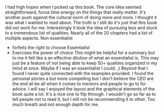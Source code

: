 I had high hopes when I picked up this book. The core idea seemed straightforward, focus time
energy on the things that really matter. It's another push against the cultural norm of doing more and more. I thought it was what I wanted to read about. The truth is I still do it's just that this book did not work for me. Interestingly it took the idea of pursuing less and stuck to a tremendous list of qualities. Nearly all of the 20 chapters had a list of multiple aspects.
Non essentialist
- forfeits the right to choose
Essentialist
- Exercises the power of choice
This might be helpful for a summary but to me it felt like a an effective dilution of what an essentialist is. This may just be a feature of not being able to keep 50+ qualities organized in my mind at once. Maybe if I was an essentialist I could. ;)
Beyond that I found I never quite connected with the examples provided. I found the personal stories a but more compelling but I don't believe the CEO are the end all be all when it comes to mentors and people to go to for advice.
I will say I enjoyed the layout and the graphical elements of the book quite a lot. It's a nice one to flip through. I wouldn't go so far as to tell people not to read it, but I will not be recommending it to other. Too much breath and not enough depth for me.
